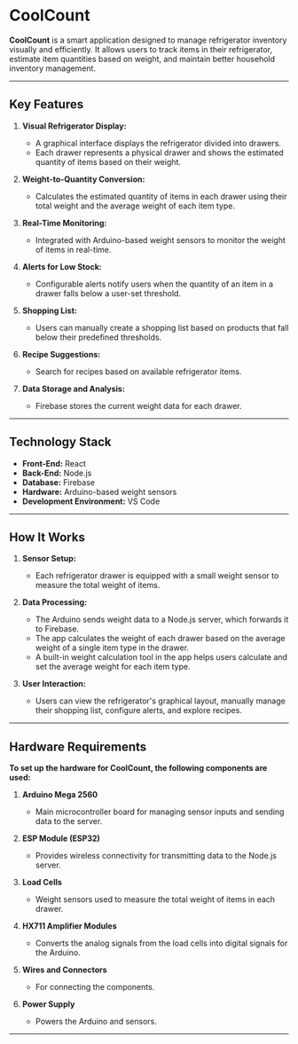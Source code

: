 # CoolCount

**CoolCount** is a smart application designed to manage refrigerator inventory visually and efficiently. It allows users to track items in their refrigerator, estimate item quantities based on weight, and maintain better household inventory management.

---

## Key Features

1. **Visual Refrigerator Display:**
   - A graphical interface displays the refrigerator divided into drawers.
   - Each drawer represents a physical drawer and shows the estimated quantity of items based on their weight.

2. **Weight-to-Quantity Conversion:**
   - Calculates the estimated quantity of items in each drawer using their total weight and the average weight of each item type.

3. **Real-Time Monitoring:**
   - Integrated with Arduino-based weight sensors to monitor the weight of items in real-time.

4. **Alerts for Low Stock:**
   - Configurable alerts notify users when the quantity of an item in a drawer falls below a user-set threshold.
  
5. **Shopping List:**
   - Users can manually create a shopping list based on products that fall below their predefined thresholds.

6. **Recipe Suggestions:**
   - Search for recipes based on available refrigerator items.

7. **Data Storage and Analysis:**
   - Firebase stores the current weight data for each drawer.

---

## Technology Stack

- **Front-End:** React
- **Back-End:** Node.js
- **Database:** Firebase
- **Hardware:** Arduino-based weight sensors
- **Development Environment:** VS Code

---

## How It Works

1. **Sensor Setup:**
   - Each refrigerator drawer is equipped with a small weight sensor to measure the total weight of items.

2. **Data Processing:**
   - The Arduino sends weight data to a Node.js server, which forwards it to Firebase.
   - The app calculates the weight of each drawer based on the average weight of a single item type in the drawer.
   - A built-in weight calculation tool in the app helps users calculate and set the average weight for each item type.
     
3. **User Interaction:**
   - Users can view the refrigerator's graphical layout, manually manage their shopping list, configure alerts, and explore recipes.

---

## Hardware Requirements

**To set up the hardware for CoolCount, the following components are used:**

1. **Arduino Mega 2560**
   - Main microcontroller board for managing sensor inputs and sending data to the server.
     
2. **ESP Module (ESP32)**
   - Provides wireless connectivity for transmitting data to the Node.js server.
     
3. **Load Cells**
   - Weight sensors used to measure the total weight of items in each drawer.
     
4. **HX711 Amplifier Modules**
   - Converts the analog signals from the load cells into digital signals for the Arduino.
     
5. **Wires and Connectors**
   - For connecting the components.
    
6. **Power Supply**
   - Powers the Arduino and sensors.

---
